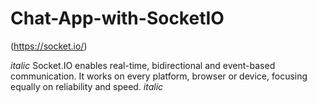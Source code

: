 # Chat-App-with-SocketIO

(https://socket.io/)

*italic* Socket.IO enables real-time, bidirectional and event-based communication.
It works on every platform, browser or device, focusing equally on reliability and speed. *italic*

